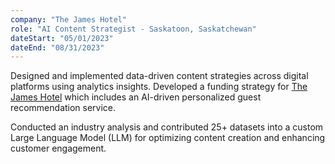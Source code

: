 ```yaml
---
company: "The James Hotel"  
role: "AI Content Strategist - Saskatoon, Saskatchewan"  
dateStart: "05/01/2023"  
dateEnd: "08/31/2023"  
---
```


Designed and implemented data-driven content strategies across digital platforms using analytics insights. Developed a funding strategy for <a href="https://thejameshotel.ca" target="_blank">The James Hotel</a> which includes an AI-driven personalized guest recommendation service.

Conducted an industry analysis and contributed 25+ datasets into a custom Large Language Model (LLM) for optimizing content creation and enhancing customer engagement.